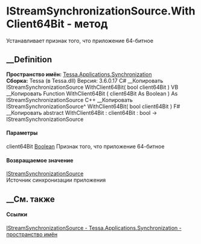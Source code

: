 # IStreamSynchronizationSource.WithClient64Bit - метод
Устанавливает признак того, что приложение 64-битное
## __Definition
 **Пространство имён:**
[Tessa.Applications.Synchronization](N_Tessa_Applications_Synchronization.htm)  
 **Сборка:** Tessa (в Tessa.dll) Версия: 3.6.0.17
C# __Копировать
     IStreamSynchronizationSource WithClient64Bit(
    	bool client64Bit
    )
VB __Копировать
     Function WithClient64Bit ( 
    	client64Bit As Boolean
    ) As IStreamSynchronizationSource
C++ __Копировать
    IStreamSynchronizationSource^ WithClient64Bit(
    	bool client64Bit
    )
F# __Копировать
     abstract WithClient64Bit : 
            client64Bit : bool -> IStreamSynchronizationSource 
#### Параметры
client64Bit [Boolean](https://learn.microsoft.com/dotnet/api/system.boolean)
    Признак того, что приложение 64-битное
#### Возвращаемое значение
[IStreamSynchronizationSource](T_Tessa_Applications_Synchronization_IStreamSynchronizationSource.htm)  
Источник синхронизации приложения
##  __См. также
#### Ссылки
[IStreamSynchronizationSource -
](T_Tessa_Applications_Synchronization_IStreamSynchronizationSource.htm)
[Tessa.Applications.Synchronization - пространство
имён](N_Tessa_Applications_Synchronization.htm)
